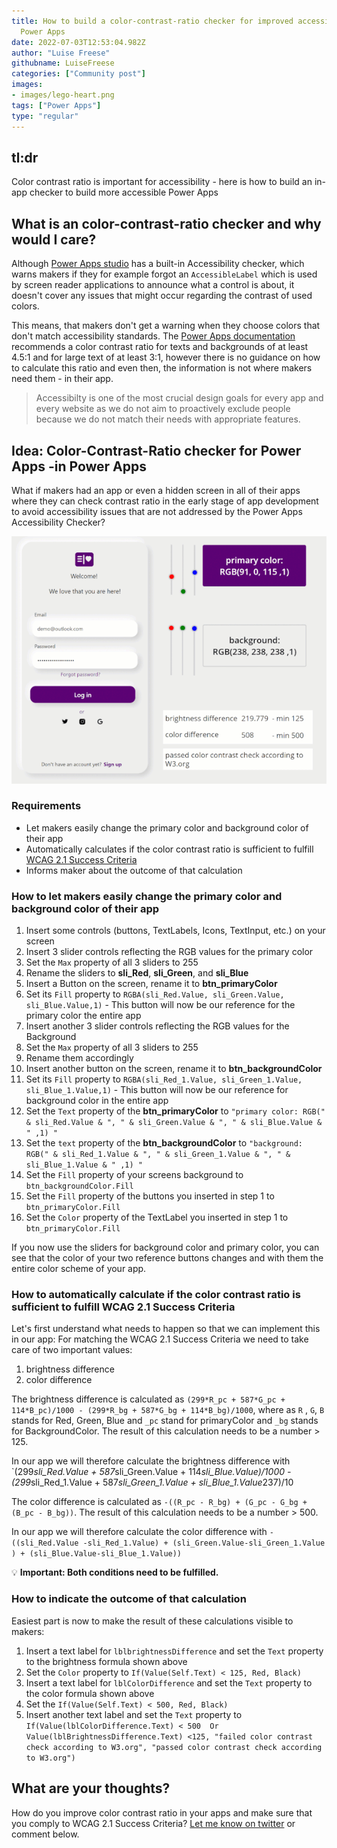 ```yaml
---
title: How to build a color-contrast-ratio checker for improved accessibility in
  Power Apps
date: 2022-07-03T12:53:04.982Z
author: "Luise Freese"
githubname: LuiseFreese
categories: ["Community post"]
images:
- images/lego-heart.png
tags: ["Power Apps"]
type: "regular"
---
```


## tl:dr

Color contrast ratio is important for accessibility - here is how to build an in-app checker to build more accessible Power Apps

## What is an color-contrast-ratio checker and why would I care?

Although [Power Apps studio](https://make.powerapps.com) has a built-in Accessibility checker, which warns makers if they for example forgot an `AccessibleLabel` which is used by screen reader applications to announce what a control is about, it doesn't cover any issues that might occur regarding the contrast of used colors.

This means, that makers don't get a warning when they choose colors that don't match accessibility standards. The [Power Apps documentation](https://learn.microsoft.com/power-apps/maker/canvas-apps/accessible-apps-color) recommends a color contrast ratio for texts and backgrounds of at least 4.5:1 and for large text of at least 3:1, however there is no guidance on how to calculate this ratio and even then, the information is not where makers need them - in their app.

> Accessibilty is one of the most crucial design goals for every app and every website as we do not aim to proactively exclude people because we do not match their needs with appropriate features.

## Idea: Color-Contrast-Ratio checker for Power Apps -in Power Apps

What if makers had an app or even a hidden screen in all of their apps where they can check contrast ratio in the early stage of app development to avoid accessibility issues that are not addressed by the Power Apps Accessibility Checker?

![walthrough a color contrast ratio checker built in Power Apps](images/contrastcheck.gif)

### Requirements

- Let makers easily change the primary color and background color of their app
- Automatically calculates if the color contrast ratio is sufficient to fulfill [WCAG 2.1 Success Criteria](https://www.w3.org/WAI/WCAG21/Understanding/understanding-techniques)
- Informs maker about the outcome of that calculation

### How to let makers easily change the primary color and background color of their app

1. Insert some controls (buttons, TextLabels, Icons, TextInput, etc.) on your screen
2. Insert 3 slider controls reflecting the RGB values for the primary color
3. Set the `Max` property of all 3 sliders to 255
4. Rename the sliders to **sli_Red**, **sli_Green**, and **sli_Blue**
5. Insert a Button on the screen, rename it to **btn_primaryColor**
6. Set its `Fill` property to `RGBA(sli_Red.Value, sli_Green.Value, sli_Blue.Value,1)` - This button will now be our reference for the primary color the entire app
7. Insert another 3 slider controls reflecting the RGB values for the Background
8. Set the `Max` property of all 3 sliders to 255
9. Rename them accordingly
10. Insert another button on the screen, rename it to  **btn_backgroundColor**
11. Set its `Fill` property to `RGBA(sli_Red_1.Value, sli_Green_1.Value, sli_Blue_1.Value,1)` - This button will now be our reference for background color in the entire app
12. Set the `Text` property of the **btn_primaryColor** to `"primary color: RGB(" & sli_Red.Value & ", " & sli_Green.Value & ", " & sli_Blue.Value & " ,1) "`
13. Set the `text` property of the **btn_backgroundColor** to `"background: RGB(" & sli_Red_1.Value & ", " & sli_Green_1.Value & ", " & sli_Blue_1.Value & " ,1) "`
14. Set the `Fill` property of your screens background to `btn_backgroundColor.Fill`
15. Set the `Fill` property of the buttons you inserted in step 1 to `btn_primaryColor.Fill`
16. Set the `Color` property of the TextLabel  you inserted in step 1 to `btn_primaryColor.Fill`

If you now use the sliders for background color and primary color, you can see that the color of your two reference buttons changes and with them the entire color scheme of your app.

### How to automatically calculate if the color contrast ratio is sufficient to fulfill WCAG 2.1 Success Criteria

Let's first understand what needs to happen so that we can implement this in our app: For matching the WCAG 2.1 Success Criteria we need to take care of two important values:

1. brightness difference
2. color difference

The brightness difference is calculated as `(299*R_pc + 587*G_pc + 114*B_pc)/1000 - (299*R_bg + 587*G_bg + 114*B_bg)/1000`, where as `R` , `G`, `B` stands for Red, Green, Blue and `_pc` stand for primaryColor and `_bg` stands for BackgroundColor. The result of this calculation needs to be a number > 125.

In our app we will therefore calculate the brightness difference with  `(299*sli_Red.Value + 587*sli_Green.Value + 114*sli_Blue.Value)/1000 - (299*sli_Red_1.Value + 587*sli_Green_1.Value + sli_Blue_1.Value*237)/10

The color difference is calculated as `-((R_pc - R_bg) + (G_pc - G_bg + (B_pc - B_bg))`. The result of this calculation needs to be a number > 500.

In our app we will therefore calculate the color difference with  `-((sli_Red.Value -sli_Red_1.Value) + (sli_Green.Value-sli_Green_1.Value ) + (sli_Blue.Value-sli_Blue_1.Value))`

💡 **Important: Both conditions need to be fulfilled.**

### How to indicate the outcome of that calculation

Easiest part is now to make the result of these calculations visible to makers:

1. Insert a text label for `lblbrightnessDifference` and set the `Text` property to the brightness formula shown above
2. Set the `Color` property to `If(Value(Self.Text) < 125, Red, Black)`
3. Insert a text label for `lblColorDifference` and set the `Text` property to the color formula shown above
4. Set the `If(Value(Self.Text) < 500, Red, Black)`
5. Insert another text label and set the `Text` property to `If(Value(lblColorDifference.Text) < 500  Or Value(lblBrightnessDifference.Text) <125, "failed color contrast check according to W3.org", "passed color contrast check according to W3.org")`

## What are your thoughts?

How do you improve color contrast ratio in your apps and make sure that you comply to WCAG 2.1 Success Criteria? [Let me know on twitter](https://twitter.com/LuiseFreese/status/1543608968551043073) or comment below.
